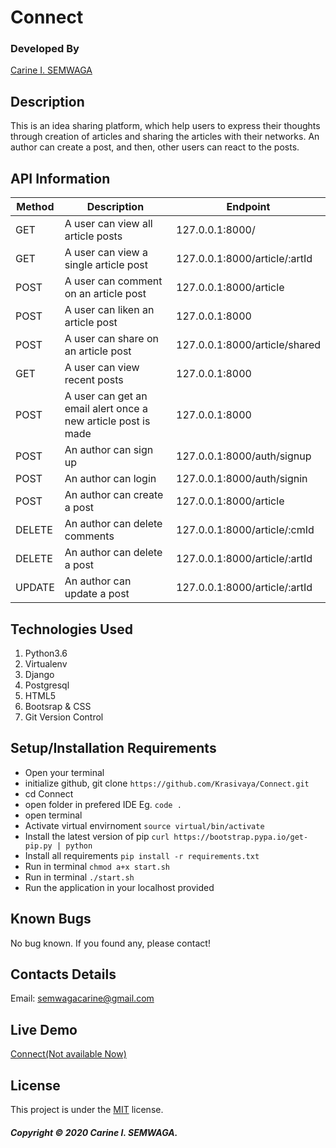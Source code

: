 # Connect

### Developed By
[Carine I. SEMWAGA](https://github.com/Krasivaya)

## Description
This is an idea sharing platform, which help users to express their thoughts through creation of articles and sharing the articles with their networks. An author can create a post, and then, other users can react to the posts.

## API Information

|   Method   |   Description   |   Endpoint  |
|  -------   |   ---   |   ---   |
|   GET    |   A user can view all article posts  |   127.0.0.1:8000/  |
|   GET |   A user can view a single article post  |   127.0.0.1:8000/article/:artId   |
|   POST  |   A user can comment on an article post  |   127.0.0.1:8000/article |
|  POST |   A user can liken an article post  |   127.0.0.1:8000  |
| POST    |   A user can share on an article post  |   127.0.0.1:8000/article/shared  |
|   GET    |   A user can view recent posts   |   127.0.0.1:8000    |
|   POST   |   A user can get an email alert once a new article post is made  |   127.0.0.1:8000 |
|   POST  |   An author can sign up  |   127.0.0.1:8000/auth/signup   |
| POST    |   An author can login  |   127.0.0.1:8000/auth/signin    |
|   POST    |   An author can create a post    |   127.0.0.1:8000/article    |
|   DELETE   |   An author can delete comments  |   127.0.0.1:8000/article/:cmId |
|   DELETE    |   An author can delete a post  |   127.0.0.1:8000/article/:artId    |
|   UPDATE    |   An author can update a post  |   127.0.0.1:8000/article/:artId    |


## Technologies Used

1. Python3.6
2. Virtualenv
3. Django 
4. Postgresql
5. HTML5 
6. Bootsrap & CSS
7. Git Version Control 

## Setup/Installation Requirements

* Open your terminal
* initialize github, git clone ` https://github.com/Krasivaya/Connect.git `
* cd Connect
* open folder in prefered IDE Eg. ` code . `
* open terminal
* Activate virtual envirnoment `source virtual/bin/activate`
* Install the latest version of pip `curl https://bootstrap.pypa.io/get-pip.py | python`
* Install all requirements `pip install -r requirements.txt`
* Run in terminal `chmod a+x start.sh`
* Run in terminal `./start.sh`
* Run the application in your localhost provided

## Known Bugs
No bug known. If you found any, please contact!

## Contacts Details
Email: semwagacarine@gmail.com

## Live Demo
[Connect(Not available Now)]()

## License
This project is under the [MIT](https://github.com/Krasivaya/github/blob/master/LICENSE) license.

##### Copyright © 2020 Carine I. SEMWAGA.